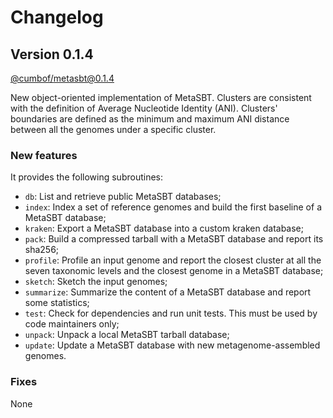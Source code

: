 # Changelog

## Version 0.1.4

[@cumbof/metasbt@0.1.4](https://github.com/cumbof/MetaSBT/releases/tag/0.1.4)

New object-oriented implementation of MetaSBT.
Clusters are consistent with the definition of Average Nucleotide Identity (ANI).
Clusters' boundaries are defined as the minimum and maximum ANI distance between all the genomes under a specific cluster.

### New features

It provides the following subroutines:
- `db`: List and retrieve public MetaSBT databases;
- `index`: Index a set of reference genomes and build the first baseline of a MetaSBT database;
- `kraken`: Export a MetaSBT database into a custom kraken database;
- `pack`: Build a compressed tarball with a MetaSBT database and report its sha256;
- `profile`: Profile an input genome and report the closest cluster at all the seven taxonomic levels and the closest genome in a MetaSBT database;
- `sketch`: Sketch the input genomes;
- `summarize`: Summarize the content of a MetaSBT database and report some statistics;
- `test`: Check for dependencies and run unit tests. This must be used by code maintainers only;
- `unpack`: Unpack a local MetaSBT tarball database;
- `update`: Update a MetaSBT database with new metagenome-assembled genomes.

### Fixes

None